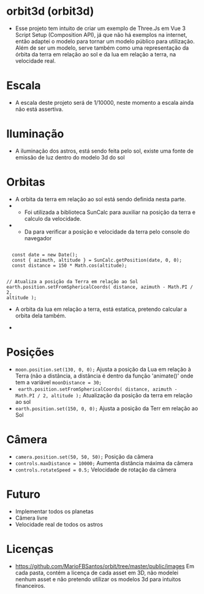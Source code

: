 # orbit3d (orbit3d)

- Esse projeto tem intuito de criar um exemplo de Three.Js em Vue 3 Script Setup (Composition API), já que não há exemplos na internet, então adaptei o modelo para tornar um modelo público para utilização. Além de ser um modelo, serve também como uma representação da órbita da terra em relação ao sol e da lua em relação a terra, na velocidade real. 

# Escala

- A escala deste projeto será de 1/10000, neste momento a escala ainda não está assertiva.

# Iluminação

- A iluminação dos astros, está sendo feita pelo sol, existe uma fonte de emissão de luz dentro do modelo 3d do sol

# Orbitas

- A orbita da terra em relação ao sol está sendo definida nesta parte.
- - Foi utilizada a biblioteca SunCalc para auxiliar na posição da terra e calculo da velocidade.
- - Da para verificar a posição e velocidade da terra pelo console do navegador

<code>
  const date = new Date();
  const { azimuth, altitude } = SunCalc.getPosition(date, 0, 0);
  const distance = 150 * Math.cos(altitude);

  // Atualiza a posição da Terra em relação ao Sol
  earth.position.setFromSphericalCoords(
    distance,
    azimuth - Math.PI / 2,
    altitude
  );
</code>

- A orbita da lua em relação a terra, está estatica, pretendo calcular a orbita dela também.

- 

# Posições

-  <code>moon.position.set(130, 0, 0);</code> Ajusta a posição da Lua em relação à Terra (não a distância, a distância é dentro da função 'animate()' onde tem a variável <code>moonDistance = 30;</code>
- <code>  earth.position.setFromSphericalCoords(
    distance,
    azimuth - Math.PI / 2,
    altitude
  );</code> Atualização da posição da terra em relação ao sol
- <code>earth.position.set(150, 0, 0);</code> Ajusta a posição da Terr em relação ao Sol

# Câmera

- <code>camera.position.set(50, 50, 50);</code> Posição da câmera
- <code>controls.maxDistance = 10000;</code> Aumenta distância máxima da câmera
- <code>controls.rotateSpeed = 0.5;</code> Velocidade de rotação da câmera

# Futuro

- Implementar todos os planetas
- Câmera livre
- Velocidade real de todos os astros

# Licenças

- https://github.com/MarioFBSantos/orbit/tree/master/public/images Em cada pasta, contém a licença de cada asset em 3D, não modelei nenhum asset e não pretendo utilizar os modelos 3d para intuitos financeiros.
